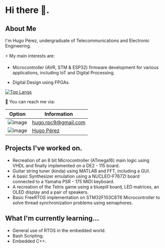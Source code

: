 # Hi there 👋.
## About Me
I'm Hugo Pérez, undergraduate of Telecommunications and Electronic Engineering.

⚡ My main interests are:
  - Microcontroller (AVR, STM & ESP32) firmware development for various applications, including IoT and Digital Processing.
  <!-- - Python programming to complement hardware projects (GUIs). Maybe a project using Django Framework coming soon... 😄 -->
  - Digital Design using FPGAs.

[![Top Langs](https://github-readme-stats.vercel.app/api/top-langs/?username=Hugondon&layout=compact)](https://github.com/anuraghazra/github-readme-stats)

💬 You can reach me via:

| Option | Information |
| ----------- | ----------- |
| ![image](https://img.shields.io/badge/Gmail-D14836?style=for-the-badge&logo=gmail&logoColor=white) | hugo.rpc9@gmail.com  |
| ![image](https://img.shields.io/badge/LinkedIn-0077B5?style=for-the-badge&logo=linkedin&logoColor=white) |  [Hugo Pérez](https://www.linkedin.com/in/hugo-perez9/) | 
  

## Projects I've worked on.

  - Recreation of an 8 bit Microcontroller (ATmega16) main logic using VHDL and finally implemented on a DE2 - 115 board.
  - Guitar string tuner (kinda) using MATLAB and FFT, including a GUI.
  - A basic Synthesizer emulation using a NUCLEO-F767ZI board connected to a Yamaha PSR - 175 MIDI keyboard. 
  - A recreation of the Tetris game using a bluepill board, LED matrices, an OLED display and a pair of speakers.
  - Basic FreeRTOS implementation on STM32F103C8T6 Microcontroller to solve thread synchronization problems using semaphores.

## What I'm currently learning...
- General use of RTOS in the embedded world.
- Bash Scripting.
- Embedded C++.

